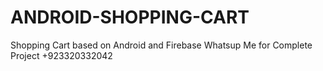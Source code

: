 # ANDROID-SHOPPING-CART
Shopping Cart based on Android and Firebase
Whatsup Me for Complete Project +923320332042
